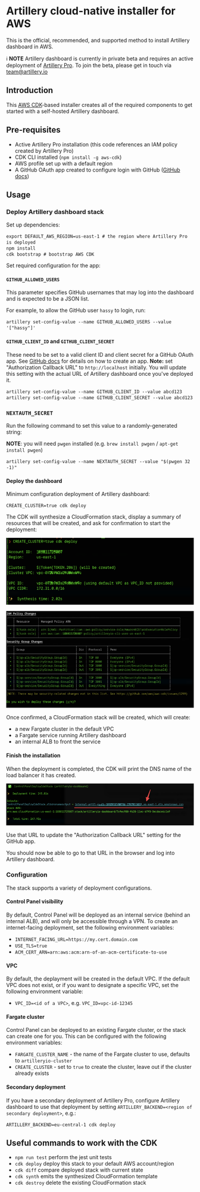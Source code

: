 # Artillery cloud-native installer for AWS

This is the official, recommended, and supported method to install Artillery dashboard in AWS.


ℹ️ **NOTE**
Artillery dashboard is currently in private beta and requires an active deployment of [Artillery Pro](https://www.artillery.io/pricing). To join the beta, please get in touch via [team@artillery.io](mailto:team@artillery.io)


## Introduction

This [AWS CDK](https://aws.amazon.com/cdk/)-based installer creates all of the required components to get started with a self-hosted Artillery dashboard.

## Pre-requisites

- Active Artillery Pro installation (this code references an IAM policy created by Artillery Pro)
- CDK CLI installed (`npm install -g aws-cdk`)
- AWS profile set up with a default region
- A GitHub OAuth app created to configure login with GitHub ([GitHub docs](https://docs.github.com/en/developers/apps/building-oauth-apps/creating-an-oauth-app))

## Usage

### Deploy Artillery dashboard stack

Set up dependencies:

```shell
export DEFAULT_AWS_REGION=us-east-1 # the region where Artillery Pro is deployed
npm install
cdk bootstrap # bootstrap AWS CDK
```

Set required configuration for the app:

#### `GITHUB_ALLOWED_USERS`

This parameter specifies GitHub usernames that may log into the dashboard and is expected to be a JSON list.

For example, to allow the GitHub user `hassy` to login, run:

```shell
artillery set-config-value --name GITHUB_ALLOWED_USERS --value '["hassy"]'
```

#### `GITHUB_CLIENT_ID` and `GITHUB_CLIENT_SECRET`

These need to be set to a valid client ID and client secret for a GitHub OAuth app. See [GitHub docs](https://docs.github.com/en/developers/apps/building-oauth-apps/creating-an-oauth-app) for details on how to create an app. **Note:** set "Authorization Callback URL" to `http://localhost` initially. You will update this setting with the actual URL of Artillery dashboard once you've deployed it.

```shell
artillery set-config-value --name GITHUB_CLIENT_ID --value abcd123
artillery set-config-value --name GITHUB_CLIENT_SECRET --value abcd123
```

### `NEXTAUTH_SECRET`

Run the following command to set this value to a randomly-generated string:

**NOTE**: you will need `pwgen` installed (e.g. `brew install pwgen` / `apt-get install pwgen`)

```shell
artillery set-config-value --name NEXTAUTH_SECRET --value "$(pwgen 32 -1)"
```

#### Deploy the dashboard

Minimum configuration deployment of Artillery dashboard:

```shell
CREATE_CLUSTER=true cdk deploy
```

The CDK will synthesize a CloudFormation stack, display a summary of resources that will be created, and ask for confirmation to start the deployment:

![cdk synth](./docs/cdk-synth.png)

![cdk confirmation](./docs/cdk-confirm.png)

Once confirmed, a CloudFormation stack will be created, which will create:

- a new Fargate cluster in the default VPC
- a Fargate service running Artillery dashboard
- an internal ALB to front the service

#### Finish the installation

When the deployment is completed, the CDK will print the DNS name of the load balancer it has created.

![cdk done](./docs/cdk-alb.png)

Use that URL to update the "Authorization Callback URL" setting for the GitHub app.

You should now be able to go to that URL in the browser and log into Artillery dashboard.

### Configuration

The stack supports a variety of deployment configurations.

#### Control Panel visibility

By default, Control Panel will be deployed as an internal service (behind an internal ALB), and will only be accessible through a VPN. To create an internet-facing deployment, set the following environment variables:

- `INTERNET_FACING_URL=https://my.cert.domain.com`
- `USE_TLS=true`
- `ACM_CERT_ARN=arn:aws:acm:arn-of-an-acm-certificate-to-use`

#### VPC

By default, the deplayment will be created in the default VPC. If the default VPC does not exist, or if you want to designate a specific VPC, set the following environment variable:

- `VPC_ID=<id of a VPC>`, e.g. `VPC_ID=vpc-id-12345`

#### Fargate cluster

Control Panel can be deployed to an existing Fargate cluster, or the stack can create one for you. This can be configured with the following environment variables:

- `FARGATE_CLUSTER_NAME` - the name of the Fargate cluster to use, defaults to `artilleryio-cluster`
- `CREATE_CLUSTER` - set to `true` to create the cluster, leave out if the cluster already exists

#### Secondary deployment

If you have a secondary deployment of Artillery Pro, configure Artillery dashboard to use that deployment by setting `ARTILLERY_BACKEND=<region of secondary deployment>`, e.g.:

```shell
ARTILLERY_BACKEND=eu-central-1 cdk deploy
```

## Useful commands to work with the CDK

* `npm run test`         perform the jest unit tests
* `cdk deploy`           deploy this stack to your default AWS account/region
* `cdk diff`             compare deployed stack with current state
* `cdk synth`            emits the synthesized CloudFormation template
* `cdk destroy`          delete the existing CloudFormation stack
